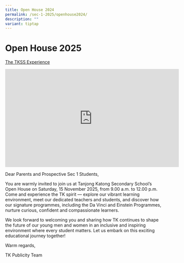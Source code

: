```yaml
---
title: Open House 2024
permalink: /sec-1-2025/openhouse2024/
description: ""
variant: tiptap
---
```

<h1>Open House 2025</h1>
<p><u>The TKSS Experience</u>
</p>
<div class="iframe-wrapper">
<iframe height="315" width="560" allowfullscreen="true" frameborder="0" src="https://www.youtube.com/embed/KCCyS8Xo2tw?si=oXaXU9Pz1n7ciUIk"></iframe>
</div>
<p>Dear Parents and Prospective Sec 1 Students,</p>
<p>You are warmly invited to join us at Tanjong Katong Secondary School’s
Open House on Saturday, 15 November 2025, from 9.00 a.m. to 12.00 p.m.
Come and experience the TK spirit — explore our vibrant learning environment,
meet our dedicated teachers and students, and discover how our signature
programmes, including the Da Vinci and Einstein Programmes, nurture curious,
confident and compassionate learners.</p>
<p>We look forward to welcoming you and sharing how TK continues to shape
the future of our young men and women in an inclusive and inspiring environment
where every student matters. Let us embark on this exciting educational
journey together!</p>
<p>Warm regards,</p>
<p>TK Publicity Team</p>